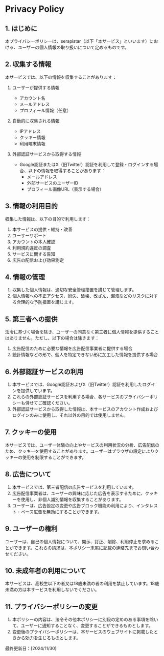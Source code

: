 # Privacy Policy

## 1. はじめに

本プライバシーポリシーは、serapistar（以下「本サービス」といいます）における、ユーザーの個人情報の取り扱いについて定めるものです。

## 2. 収集する情報

本サービスでは、以下の情報を収集することがあります：

1. ユーザーが提供する情報
   - アカウント名
   - メールアドレス
   - プロフィール情報（任意）

2. 自動的に収集される情報
   - IPアドレス
   - クッキー情報
   - 利用端末情報

3. 外部認証サービスから取得する情報
   - Google認証またはX（旧Twitter）認証を利用して登録・ログインする場合、以下の情報を取得することがあります：
     - メールアドレス
     - 外部サービスのユーザーID
     - プロフィール画像URL（表示する場合）

## 3. 情報の利用目的

収集した情報は、以下の目的で利用します：

1. 本サービスの提供・維持・改善
2. ユーザーサポート
3. アカウントの本人確認
4. 利用規約違反の調査
5. サービスに関する告知
6. 広告の配信および効果測定

## 4. 情報の管理

1. 収集した個人情報は、適切な安全管理措置を講じて管理します。
2. 個人情報への不正アクセス、紛失、破壊、改ざん、漏洩などのリスクに対する合理的な予防措置を講じます。

## 5. 第三者への提供

法令に基づく場合を除き、ユーザーの同意なく第三者に個人情報を提供することはありません。ただし、以下の場合は除きます：

1. 広告配信のために必要な情報を広告配信事業者に提供する場合
2. 統計情報などの形で、個人を特定できない形に加工した情報を提供する場合

## 6. 外部認証サービスの利用

1. 本サービスでは、Google認証およびX（旧Twitter）認証を利用したログインを提供しています。
2. これらの外部認証サービスを利用する場合、各サービスのプライバシーポリシーも併せてご確認ください。
3. 外部認証サービスから取得した情報は、本サービスのアカウント作成およびログインのみに使用し、それ以外の目的では使用しません。

## 7. クッキーの使用

本サービスでは、ユーザー体験の向上やサービスの利用状況の分析、広告配信のため、クッキーを使用することがあります。ユーザーはブラウザの設定によりクッキーの使用を制限することができます。

## 8. 広告について

1. 本サービスでは、第三者配信の広告サービスを利用しています。
2. 広告配信事業者は、ユーザーの興味に応じた広告を表示するために、クッキーを使用し、非個人識別情報を収集することがあります。
3. ユーザーは、広告設定の変更や広告ブロック機能の利用により、インタレスト・ベース広告を無効にすることができます。

## 9. ユーザーの権利

ユーザーは、自己の個人情報について、開示、訂正、削除、利用停止を求めることができます。これらの請求は、本ポリシー末尾に記載の連絡先までお問い合わせください。

## 10. 未成年者の利用について

本サービスは、高校生以下の者又は18歳未満の者の利用を禁止しています。18歳未満の方は本サービスを利用しないでください。

## 11. プライバシーポリシーの変更

1. 本ポリシーの内容は、法令その他本ポリシーに別段の定めのある事項を除いて、ユーザーに通知することなく、変更することができるものとします。
2. 変更後のプライバシーポリシーは、本サービスのウェブサイトに掲載したときから効力を生じるものとします。

最終更新日：[2024/11/30]
